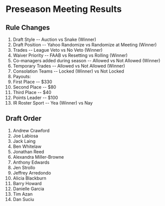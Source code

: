 # Preseason Meeting Results

## Rule Changes

1.  Draft Style -- Auction vs Snake (Winner)
2.  Draft Position -- Yahoo Randomize vs Randomize at Meeting (Winner)
3.  Trades -- League Veto vs No Veto (Winner)
4.  Waiver Priority -- FAAB vs Resetting vs Rolling (Winner)
5.  Co-managers added during season -- Allowed vs Not Allowed (Winner)
6.  Temporary Trades -- Allowed vs Not Allowed (Winner)
7.  Consolation Teams -- Locked (Winner) vs Not Locked
8.  Payouts:
   1.  First Place -- $330
   2.  Second Place -- $80
   3.  Third Place -- $40
   4.  Points Leader -- $100
9.  IR Roster Sport -- Yea (Winner) vs Nay

## Draft Order

1.  Andrew Crawford
2.  Joe Labiosa
3.  Jack Laing
4.  Ben Whitelaw
5.  Jonathan Reed
6.  Alexandra Miller-Browne
7.  Anthony Edwards
8.  Jen Strollo
9.  Jeffrey Arredondo
10.  Alicia Blackburn
11.  Barry Howard
12.  Danielle Garcia
13.  Tim Azan
14.  Dan Suciu
